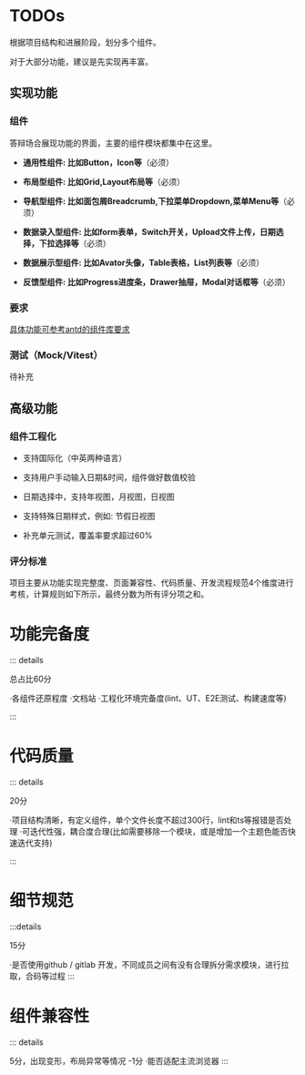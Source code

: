 # TODOs
根据项目结构和进展阶段，划分多个组件。

对于大部分功能，建议是先实现再丰富。

## 实现功能

### 组件
答辩场合展现功能的界面，主要的组件模块都集中在这里。

- **通用性组件: 比如Button，Icon等**（必须）

- **布局型组件: 比如Grid,Layout布局等**（必须）
  
- **导航型组件: 比如面包屑Breadcrumb,下拉菜单Dropdown,菜单Menu等**（必须）

- **数据录入型组件: 比如form表单，Switch开关，Upload文件上传，日期选择，下拉选择等**（必须）

- **数据展示型组件: 比如Avator头像，Table表格，List列表等**（必须）

- **反馈型组件: 比如Progress进度条，Drawer抽屉，Modal对话框等**（必须）
### 要求

[具体功能可参考antd的组件库要求](https://ant.design/components/overview-cn)





### 测试（Mock/Vitest）

待补充



## 高级功能

### 组件工程化

- 支持国际化（中英两种语言）

- 支持用户手动输入日期&时间，组件做好数值校验

- 日期选择中，支持年视图，月视图，日视图

- 支持特殊日期样式，例如: 节假日视图

- 补充单元测试，覆盖率要求超过60%

### 评分标准

项目主要从功能实现完整度、页面兼容性、代码质量、开发流程规范4个维度进行考核，计算规则如下所示，最终分数为所有评分项之和。

#  功能完备度
:::  details

总占比60分

·各组件还原程度
·文档站
·工程化环境完备度(lint、UT、E2E测试、构建速度等)

:::



#  代码质量

::: details

20分

·项目结构清晰，有定义组件，单个文件长度不超过300行，lint和ts等报错是否处理
·可迭代性强，耦合度合理(比如需要移除一个模块，或是增加一个主题色能否快速迭代支持)

:::

# 细节规范

:::details

15分

·是否使用github / gitlab 开发，不同成员之间有没有合理拆分需求模块，进行拉取，合码等过程
:::

# 组件兼容性
:::  details

5分，出现变形，布局异常等情况 -1分
·能否适配主流浏览器
:::



